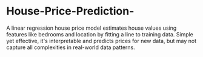 # House-Price-Prediction-
A linear regression house price model estimates house values using features like bedrooms and location by fitting a line to training data. Simple yet effective, it's interpretable and predicts prices for new data, but may not capture all complexities in real-world data patterns.
